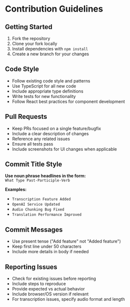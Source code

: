 # Contribution Guidelines

## Getting Started

1. Fork the repository
2. Clone your fork locally
3. Install dependencies with `npm install`
4. Create a new branch for your changes

## Code Style

- Follow existing code style and patterns
- Use TypeScript for all new code
- Include appropriate type definitions
- Write tests for new functionality
- Follow React best practices for component development

## Pull Requests

- Keep PRs focused on a single feature/bugfix
- Include a clear description of changes
- Reference any related issues
- Ensure all tests pass
- Include screenshots for UI changes when applicable

## Commit Title Style

**Use noun phrase headlines in the form:**  
`What Type Past-Participle-Verb`

**Examples:**
- `Transcription Feature Added`
- `OpenAI Service Updated`
- `Audio Chunking Bug Fixed`
- `Translation Performance Improved`

## Commit Messages

- Use present tense ("Add feature" not "Added feature")
- Keep first line under 50 characters
- Include more details in body if needed

## Reporting Issues

- Check for existing issues before reporting
- Include steps to reproduce
- Provide expected vs actual behavior
- Include browser/OS version if relevant
- For transcription issues, specify audio format and length